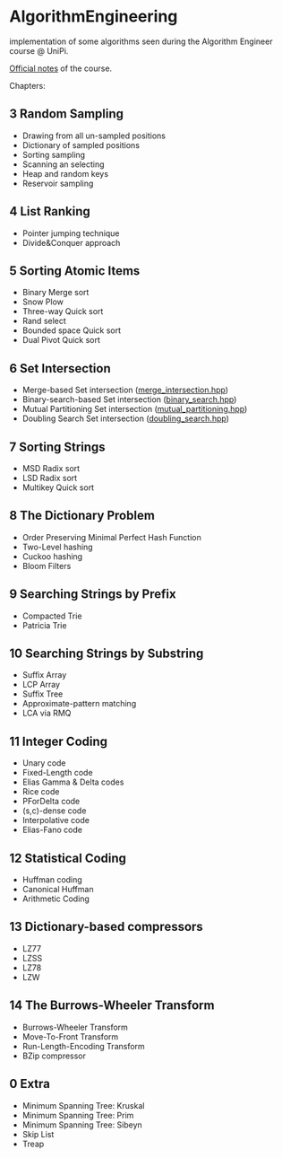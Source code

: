 # AlgorithmEngineering

implementation of some algorithms seen during the Algorithm Engineer course @ UniPi.

[Official notes](http://didawiki.di.unipi.it/lib/exe/fetch.php/magistraleinformaticanetworking/ae/ae2017/main_2.pdf) of the course.

Chapters:

3 Random Sampling
------------------

- Drawing from all un-sampled positions
- Dictionary of sampled positions
- Sorting sampling
- Scanning an selecting
- Heap and random keys
- Reservoir sampling

4 List Ranking
------------------
 
- Pointer jumping technique
- Divide&Conquer approach

5 Sorting Atomic Items
------------------
 
- Binary Merge sort
- Snow Plow
- Three-way Quick sort
- Rand select
- Bounded space Quick sort
- Dual Pivot Quick sort

6 Set Intersection
------------------
 
- Merge-based Set intersection ([merge_intersection.hpp](Chap.06/merge_intersection.hpp))
- Binary-search-based Set intersection ([binary_search.hpp](Chap.06/binary_search_intersection.hpp))
- Mutual Partitioning Set intersection ([mutual_partitioning.hpp](Chap.06/mutual_partitioning.hpp))
- Doubling Search Set intersection ([doubling_search.hpp](Chap.06/doubling_search.hpp))

7 Sorting Strings
------------------
 
- MSD Radix sort
- LSD Radix sort
- Multikey Quick sort

8 The Dictionary Problem
------------------
 
- Order Preserving Minimal Perfect Hash Function
- Two-Level hashing 
- Cuckoo hashing
- Bloom Filters

9 Searching Strings by Prefix
------------------
 
- Compacted Trie
- Patricia Trie 

10 Searching Strings by Substring
------------------
 
- Suffix Array 
- LCP Array 
- Suffix Tree
- Approximate-pattern matching
- LCA via RMQ

11 Integer Coding
------------------
 
- Unary code
- Fixed-Length code
- Elias Gamma & Delta codes
- Rice code
- PForDelta code
- (s,c)-dense code
- Interpolative code
- Elias-Fano code

12 Statistical Coding
------------------
 
- Huffman coding
- Canonical Huffman
- Arithmetic Coding

13 Dictionary-based compressors
------------------
 
- LZ77
- LZSS
- LZ78
- LZW

14 The Burrows-Wheeler Transform
------------------
 
- Burrows-Wheeler Transform
- Move-To-Front Transform
- Run-Length-Encoding Transform
- BZip compressor

0 Extra
------------------
 
- Minimum Spanning Tree: Kruskal
- Minimum Spanning Tree: Prim
- Minimum Spanning Tree: Sibeyn
- Skip List
- Treap

